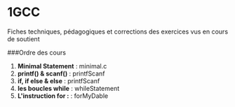 # 1GCC
Fiches techniques, pédagogiques et corrections des exercices vus en cours de soutient

###Ordre des cours

 1. **Minimal Statement** : minimal.c
 2. **printf() & scanf()** : printfScanf
 3. **if, if else & else** :  printfScanf
 4. **les boucles while** : whileStatement
 5. **L'instruction for :** : forMyDable

